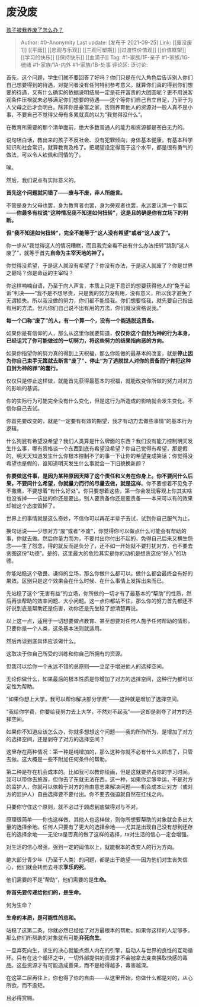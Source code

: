 # 废没废
[孩子被我养废了怎么办？](https://www.zhihu.com/question/455688507/answer/2139262739)

> Author: #0-Anonymity
> Last update: [发布于 2021-09-25]
> Link: [[废没废 1]] [[平庸]] [[悲观与乐观]] [[三观可塑期]] [[过渡性价值观]] [[价值框架]] [[学习的快乐]] [[保持快乐]] [[血滴子]]
> Tag: #1-家族/1F-亲子 #1-家族/1G-统绪 #1-家族/1A-内外 #1-家族/1B-处事
> 评论区:
> 泛讨论:

首先，这个问题，学生们就不要回答了好吗？你们只是在代入角色后告诉别人你们自己想要得到的待遇，对提问者没有任何特别参考意义。就算你们真的得到你们想要的待遇，又有什么确实的依据说明结局一定是花开富贵的大团圆呢？更不用说客观条件压根就未必够满足你们想要的待遇——这个等你们自己自立自足，乃至于为人父母之后才会明白。除非你是豪富之家，否则养育他人的资源对一般人真不是小事，不要自己不觉得父母有多累就真的以为“我觉得没什么”。

在教育所需要的那个清单面前，绝大多数普通人的能力和资源都是苍白无力的。

说句坦白话，教出来的孩子不反社会、没有犯罪倾向，身体基本健康，有基本科学知识和社会常识，就算教育及格了。把期望设定得高于这个水平，都是很有勇气的做法，可以令人钦佩和同情的了。

唉。

然后，我们说点有实际意义的。

**首先这个问题就问错了——废与不废，非人所能言。**

不管是身为父母也罢，身为教育者也罢，身为旁观者也罢，永远要认清一个事实——**你最多有权说“这种情况我不知道如何扭转”，这是且的确是你有立场下的判断。**

**但“我不知道如何扭转”，完全不能等于“这人没有希望”或者“这人废了”。**

你一步从“我觉得这人的情况糟糕，而且我完全看不出有什么办法扭转”跳到“这人废了”，就等于首先**自命为主宰天地的神了。**

你觉得没希望，于是这人就没有希望了？你没有办法，于是这人就废了？你是世界之巅吗？你是命运的主宰吗？

你这样喃喃自语，乃至于向人声言，本质上只是下意识的想要获得他人的“免予起诉”判决——“我不是不想尽责，只是我的努力没有用，没有意义，所以我才避免了无谓损失。所以我没做的努力，你们都不能怪我。你们想要怪我，就先要自己指出有用的方法。但凡你们自己说不出有用的方法，你们就没资格说我。”

**每一个口称“废了”的人，有一个算一个，没有一个能逃脱这责备。**

如果你是有信仰的人，那么从这里你就要知道，**仅仅你这个自封为神的行为本身，已经诅咒了你可能做过的一切努力，将这些努力的结果指向恶的方向。**

如果你指望你的努力真的得到上天祝福，那么你能做的最基本的改变，就是**停止因为你自己束手无策就去断言“废了”、停止“为了逃脱世人对你的责备而宁肯犯这种自封为神的罪”的蠢行。**

仅仅只是停止这样做，就能首先获得最基本的祝福，就能改变你所做的努力对对方的影响的基调。

你的实际行为可能完全没有什么变化，但是这行为所造成的影响就会发生变化。不信你自己去试。

你首先要改变的，就是“一定要有有效的期望，我才有动力去做些事情”的基本行为逻辑。

什么狗屁有希望没希望？我们人类算是什么牌面的东西？我们没有能力控制明天发生什么事，哪有资格谈一个东西到底有希望没希望？你自己觉得有希望，那是假的，明天天知道发生什么你根本控制不了的事一下让你的希望变成笑话；你觉得没希望也是假的，谁知道明天发生什么事就会一下旧貌换新颜？

**你要做这件事，是因为某种原因天降了这个责任和义务在你身上。你不要问什么后果，不要问什么希望，你就量力而行的尽量去做，就是这样**。你不要想着不见兔子不撒鹰，不要想着“有什么好处”。你只要想着这些，第一你会发现客观上你其实啥也没省掉——该出的你还是要出，别人要责备你还是要责备——本来可以有的效果却被这个态度毁掉了。

世界上的事情就是这么奇妙，不信你可以再花半辈子去试，试到你自己服气为止。

换句话说——少想对方“废”或者“不废”，你觉得你可以做点什么可能会有帮助的事，你就去做。然后你量力而为，不要付出你付出不起的，免得自己后来又横生怨念——生了怨念，得的就反而是负分了，还不如一开始就不要打扰对方，也不要去贪图这份“功德”。是的，这里最大的危险其实是你的动机是想贪这份“好人”的功德。

你能站稳这个敬畏、谦抑的立场，那么你做什么都可以。做什么都会最终会有好的果效。区别只是这个效果会在什么时候、在什么事情上发挥出来而已。

先站稳了这个“无害有益”的立场，你所做的一切才有了最基本的“帮助”的性质，然后再谈帮助的效率问题、大小问题。这一点你都站不住，那么你的努力首先都还不好说到底是帮助还是伤害，劝你还是先坐稳了想清楚再说。

以上这一点，适用于一切想要做点教育、甚至想要对任何人施予任何帮助的情形，只要你是一个人类，这条基本法则就适用。

然后再谈到底具体应该做什么。

这取决于你自己所受的训练和你自己所拥有的资源。

但我可以给你一个永远不错的总原则——立足于增进他人的选择空间。

无论你做什么，如果最后的根本性质是你增加了对方的选择空间，这种行为都可以定性为帮助。

“如果你想上大学，我可以帮你解决部分学费”——这种就是增加了选择空间。

“我给你学费，你要给我努力去上大学，不然对不起我”——这却是剥夺了对方的选择空间。

如果你不知道应该怎么办，你就多想想这个问题——我的所作所为，是增加了对方的选择空间，还是剥夺了对方的选择空间？

这里存在两种情况：第一种是纯增加的，那么这种你就不必有什么大顾虑了，只管去做。这大概是一些不附加任何条件的帮助。

第二种是存在机会成本的。比如我可以教你绘画，但是这就要挤占你的学习时间。我可以带你去旅游，但你去了东就无法在西。这一种，如果你足够幸运，不是对方的监护人，你就可以依赖于对方的自由意志来解决问题——机会成本让对方（或对方的监护人）自由选择要不要付出。你不要去强迫就自然在红线之内。

只要你守住这个原则，就不必过于顾虑到底做得对与不对。

原理很简单——你也这样做、其他人也这样做，则你所想要帮助的对象就会多出大量的选择余地。任何人只要有了更大的选择余地——尤其是出现自己没有想到还存在的选择余地——无论ta是否真的做了这样的选择，ta对生活的信心一定会增强。

对生活的信心增强，强到一定的阈值以上，就能根本的改变人的行为方向。

绝大部分青少年（乃至于人类）的问题，都是出于绝望——因为他们对生丧失信心，他们就会转而去寻求**享乐的死**。

他们需要的不是“帮助”，他们需要的是**生命。**

**你首先要传递给他们的，是生命。**

何为生命？

**生命的本质，是可能性的总和。**

站稳了这第二条，你就必然已经给了对方最根本的帮助。如果你这样的人足够多，那么你们所帮助的对象就有可能**弃死向生**。

一旦弃死向生，求生的决心就能点燃人内在的引擎，启动人与世界的良性的互动循环。只有在这个循环之中，一切外部提供的资源才不会被拿去变卖换取快感的毒品。这些资源才有可能造成善果，而不是給得越多，毒害越深。

在这第二层再往上，你也得了你的自由——从这里开始，你做什么都是对的，从心所欲，而不逾矩。

且必得赏赐。
